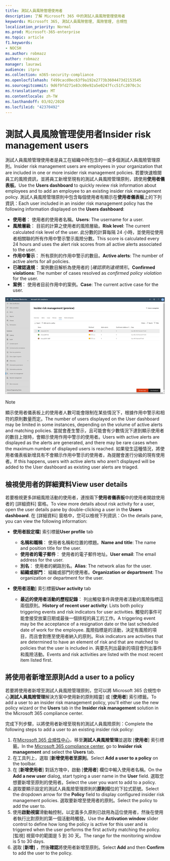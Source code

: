 ```yaml
---
title: 測試人員風險管理使用者
description: 了解 Microsoft 365 中的測試人員風險管理使用者
keywords: Microsoft 365, 測試人員風險管理, 風險管理, 合規性
localization_priority: Normal
ms.prod: Microsoft-365-enterprise
ms.topic: article
f1.keywords:
- NOCSH
ms.author: robmazz
author: robmazz
manager: laurawi
audience: itpro
ms.collection: m365-security-compliance
ms.openlocfilehash: f499cacd0ec63f9a192e2773b3604473d2153545
ms.sourcegitcommit: 9d6f9fd271e83c00e92a5e0247fcc51fc2070c3c
ms.translationtype: MT
ms.contentlocale: zh-TW
ms.lasthandoff: 03/02/2020
ms.locfileid: "42370492"
---
```

# <a name="insider-risk-management-users"></a><span data-ttu-id="36520-104">測試人員風險管理使用者</span><span class="sxs-lookup"><span data-stu-id="36520-104">Insider risk management users</span></span>

<span data-ttu-id="36520-105">測試人員風險管理使用者是員工在組織中所包含的一或多個測試人員風險管理原則。</span><span class="sxs-lookup"><span data-stu-id="36520-105">Insider risk management users are employees in your organization that are included in one or more insider risk management policies.</span></span> <span data-ttu-id="36520-106">若要快速檢閱員工的風險資訊，並將員工新增至現有的測試人員風險管理原則，請使用**使用者儀表板**。</span><span class="sxs-lookup"><span data-stu-id="36520-106">Use the **Users dashboard** to quickly review risk information about employees and to add an employee to an existing insider risk management policy.</span></span> <span data-ttu-id="36520-107">測試人員風險管理原則中包含每個使用者有顯示在**使用者儀表板**上的下列資訊：</span><span class="sxs-lookup"><span data-stu-id="36520-107">Each user included in an insider risk management policy has the following information displayed on the **Users dashboard**:</span></span>

- <span data-ttu-id="36520-108">**使用者**： 使用者的使用者名稱。</span><span class="sxs-lookup"><span data-stu-id="36520-108">**Users**: The username for a user.</span></span>
- <span data-ttu-id="36520-109">**風險層級**： 目前的計算之使用者的風險層級。</span><span class="sxs-lookup"><span data-stu-id="36520-109">**Risk level**: The current calculated risk level of the user.</span></span> <span data-ttu-id="36520-110">此分數的計算每隔 24 小時，並使用從使用者相關聯的所有作用中警示警示風險分數。</span><span class="sxs-lookup"><span data-stu-id="36520-110">This score is calculated every 24 hours and uses the alert risk scores from all active alerts associated to the user.</span></span>
- <span data-ttu-id="36520-111">**作用中警示**： 所有原則的作用中警示的數目。</span><span class="sxs-lookup"><span data-stu-id="36520-111">**Active alerts**: The number of active alerts for all policies.</span></span>
- <span data-ttu-id="36520-112">**已確認違規**： 案例數目解析為使用者的 [*確認原則違規情形*。</span><span class="sxs-lookup"><span data-stu-id="36520-112">**Confirmed violations**: The number of cases resolved as *confirmed policy violation* for the user.</span></span>
- <span data-ttu-id="36520-113">**案例**： 使用者目前作用中的案例。</span><span class="sxs-lookup"><span data-stu-id="36520-113">**Case**: The current active case for the user.</span></span>

![測試人員風險管理使用者儀表板](../media/insider-risk-users-dashboard.png)

>[!NOTE]
><span data-ttu-id="36520-115">顯示使用者儀表板上的使用者人數可能會限制在某些情況下，根據作用中警示和相符的原則數量而定。</span><span class="sxs-lookup"><span data-stu-id="36520-115">The number of users displayed on the User dashboard may be limited in some instances, depending on the volume of active alerts and matching policies.</span></span> <span data-ttu-id="36520-116">當就會產生警示，且可能會有少數情況下達到顯示使用者的數目上限時，會顯示使用作用中警示的使用者。</span><span class="sxs-lookup"><span data-stu-id="36520-116">Users with active alerts are displayed as the alerts are generated, and there may be rare cases when the maximum number of displayed users is reached.</span></span> <span data-ttu-id="36520-117">如果發生這種情況，將使用者儀表板新增具有不會顯示作用中警示的使用者，為提醒會進行分級的現有使用者。</span><span class="sxs-lookup"><span data-stu-id="36520-117">If this happens, users with active alerts who aren’t displayed will be added to the User dashboard as existing user alerts are triaged.</span></span>

## <a name="view-user-details"></a><span data-ttu-id="36520-118">檢視使用者的詳細資料</span><span class="sxs-lookup"><span data-stu-id="36520-118">View user details</span></span>

<span data-ttu-id="36520-119">若要檢視更多詳細風險活動的使用者，連按兩下**使用者儀表板**中的使用者開啟使用者的 [詳細資料] 窗格。</span><span class="sxs-lookup"><span data-stu-id="36520-119">To view more details about risk activity for a user, open the user details pane by double-clicking a user in the **Users dashboard**.</span></span> <span data-ttu-id="36520-120">在 [詳細資料] 窗格中，您可以檢視下列資訊：</span><span class="sxs-lookup"><span data-stu-id="36520-120">On the details pane, you can view the following information:</span></span>

- <span data-ttu-id="36520-121">**使用者設定檔**] 索引標籤</span><span class="sxs-lookup"><span data-stu-id="36520-121">**User profile** tab</span></span>
    - <span data-ttu-id="36520-122">**名稱和職稱**： 使用者名稱和位置的標題。</span><span class="sxs-lookup"><span data-stu-id="36520-122">**Name and title**: The name and position title for the user.</span></span>
    - <span data-ttu-id="36520-123">**使用者的電子郵件**： 使用者的電子郵件地址。</span><span class="sxs-lookup"><span data-stu-id="36520-123">**User email**: The email address for the user.</span></span>
    - <span data-ttu-id="36520-124">**別名**： 使用者的網路別名。</span><span class="sxs-lookup"><span data-stu-id="36520-124">**Alias**: The network alias for the user.</span></span>
    - <span data-ttu-id="36520-125">**組織或部門**： 組織或部門的使用者。</span><span class="sxs-lookup"><span data-stu-id="36520-125">**Organization or department**: The organization or department for the user.</span></span>

- <span data-ttu-id="36520-126">**使用者活動**] 索引標籤</span><span class="sxs-lookup"><span data-stu-id="36520-126">**User activity** tab</span></span>
    - <span data-ttu-id="36520-127">**最近的使用者活動的歷程記錄**： 列出觸發事件與使用者活動的風險指標這兩個原則。</span><span class="sxs-lookup"><span data-stu-id="36520-127">**History of recent user activity**: Lists both policy triggering events and risk indicators for user activities.</span></span> <span data-ttu-id="36520-128">觸發的事件可能會接受放棄日期或最後一個排程的員工的工作。</span><span class="sxs-lookup"><span data-stu-id="36520-128">A triggering event may be the acceptance of a resignation date or the last scheduled date of work for the employee.</span></span> <span data-ttu-id="36520-129">風險指標是的活動，決定有風險的項目，而且會對應至使用者納入的原則。</span><span class="sxs-lookup"><span data-stu-id="36520-129">Risk indicators are activities that are determined to have an element of risk and that are matched to policies that the user is included in.</span></span> <span data-ttu-id="36520-130">與要先列出最新的項目會列出事件和風險活動。</span><span class="sxs-lookup"><span data-stu-id="36520-130">Events and risk activities are listed with the most recent item listed first.</span></span>

## <a name="add-a-user-to-a-policy"></a><span data-ttu-id="36520-131">將使用者新增至原則</span><span class="sxs-lookup"><span data-stu-id="36520-131">Add a user to a policy</span></span>

<span data-ttu-id="36520-132">若要將使用者新增至測試人員風險管理原則，您可以將 Microsoft 365 合規性中心**測試人員風險管理**解決方案中使用新的原則精靈] 或 [**使用者**] 索引標籤。</span><span class="sxs-lookup"><span data-stu-id="36520-132">To add a user to an insider risk management policy, you'll either use the new policy wizard or the **Users** tab in the **Insider risk management** solution in the Microsoft 365 compliance center.</span></span>

<span data-ttu-id="36520-133">完成下列步驟，以將使用者新增至現有的測試人員風險原則：</span><span class="sxs-lookup"><span data-stu-id="36520-133">Complete the following steps to add a user to an existing insider risk policy:</span></span>

1. <span data-ttu-id="36520-134">在[Microsoft 365 合規性中心](https://compliance.microsoft.com)，移至**測試人員風險管理**並選取 [**使用者**] 索引標籤。</span><span class="sxs-lookup"><span data-stu-id="36520-134">In the [Microsoft 365 compliance center](https://compliance.microsoft.com), go to **Insider risk management** and select the **Users** tab.</span></span>
2. <span data-ttu-id="36520-135">在工具列上，選取 [**新增使用者至原則**。</span><span class="sxs-lookup"><span data-stu-id="36520-135">Select **Add a user to a policy** on the toolbar.</span></span>
3. <span data-ttu-id="36520-136">在 [**新增使用者**] 對話方塊中，啟動 [**使用者**] 欄位中輸入使用者名稱。</span><span class="sxs-lookup"><span data-stu-id="36520-136">On the **Add a new user** dialog, start typing a user name in the **User** field.</span></span> <span data-ttu-id="36520-137">選取您想要新增至原則的使用者。</span><span class="sxs-lookup"><span data-stu-id="36520-137">Select the user you want to add to a policy.</span></span>
4. <span data-ttu-id="36520-138">選取要顯示設定的測試人員風險管理原則的**原則**欄位的下拉式箭號。</span><span class="sxs-lookup"><span data-stu-id="36520-138">Select the dropdown arrow for the **Policy** field to display configured insider risk management policies.</span></span> <span data-ttu-id="36520-139">選取要新增至使用者的原則。</span><span class="sxs-lookup"><span data-stu-id="36520-139">Select the policy to add the user to.</span></span>
5. <span data-ttu-id="36520-140">使用**啟動視窗**滑動軸控制，以定義多久原則已啟用為這位使用者，然後在使用者執行比對原則的第一個活動時觸發。</span><span class="sxs-lookup"><span data-stu-id="36520-140">Use the **Activation window** slider control to define how long the policy is active for this user and is triggered when the user performs the first activity matching the policy.</span></span> <span data-ttu-id="36520-141">[監視] 視窗中的範圍是 5 到 30 天。</span><span class="sxs-lookup"><span data-stu-id="36520-141">The range for the monitoring window is 5 to 30 days.</span></span>
6. <span data-ttu-id="36520-142">選取 [**新增]** ，然後**確認**將使用者新增至原則。</span><span class="sxs-lookup"><span data-stu-id="36520-142">Select **Add** and then **Confirm** to add the user to the policy.</span></span>

